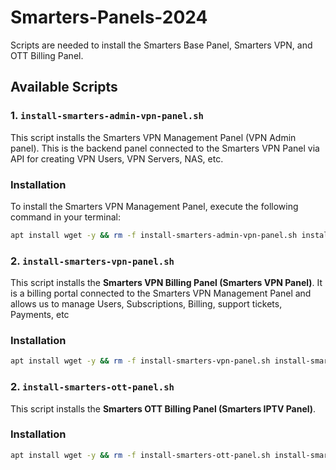 # Smarters-Panels-2024

Scripts are needed to install the Smarters Base Panel, Smarters VPN, and OTT Billing Panel.

## Available Scripts

### 1. `install-smarters-admin-vpn-panel.sh`

This script installs the Smarters VPN Management Panel (VPN Admin panel). This is the backend panel connected to the Smarters VPN Panel via API for creating VPN Users, VPN Servers, NAS, etc.

### Installation

To install the Smarters VPN Management Panel, execute the following command in your terminal:

```bash
apt install wget -y && rm -f install-smarters-admin-vpn-panel.sh install-smarters-admin-vpn-panel*.log && wget https://raw.githubusercontent.com/whmcs-smarters/Smarters-Panel-2024/main/install-smarters-admin-vpn-panel.sh && chmod +x install-smarters-admin-vpn-panel.sh && ./install-smarters-admin-vpn-panel.sh -d <domain-name> -m <mysql-root-password> -b <git-branch-name> -r on -p <git-access-token>
```
### 2. `install-smarters-vpn-panel.sh`

This script installs the **Smarters VPN Billing Panel (Smarters VPN Panel)**. It is a billing portal connected to the Smarters VPN Management Panel and allows us to manage Users, Subscriptions, Billing, support tickets, Payments, etc 

### Installation
```bash
apt install wget -y && rm -f install-smarters-vpn-panel.sh install-smarters-vpn-panel*.log && wget https://raw.githubusercontent.com/whmcs-smarters/Smarters-Panel-2024/main/install-smarters-vpn-panel.sh && chmod +x install-smarters-vpn-panel.sh && ./install-smarters-vpn-panel.sh -d <domain-name> -m <mysql-root-password> -b <git-branch-name> -p <git-access-token>
```
### 2. `install-smarters-ott-panel.sh`

This script installs the **Smarters OTT Billing Panel (Smarters IPTV Panel)**. 

### Installation
```bash
apt install wget -y && rm -f install-smarters-ott-panel.sh install-smarters-ott-panel*.log && wget https://raw.githubusercontent.com/whmcs-smarters/Smarters-Panel-2024/main/install-smarters-ott-panel.sh && chmod +x install-smarters-ott-panel.sh && ./install-smarters-ott-panel.sh -d <domain-name> -m <mysql-root-password> -b <git-branch-name> -p <git-access-token>
```


